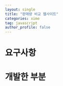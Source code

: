 ```yaml
---
layout: single
title: "판매량 비교 웹사이트"
categories: xime
tag: javascript
author_profile: false
---
```


# 요구사항

# 개발한 부분